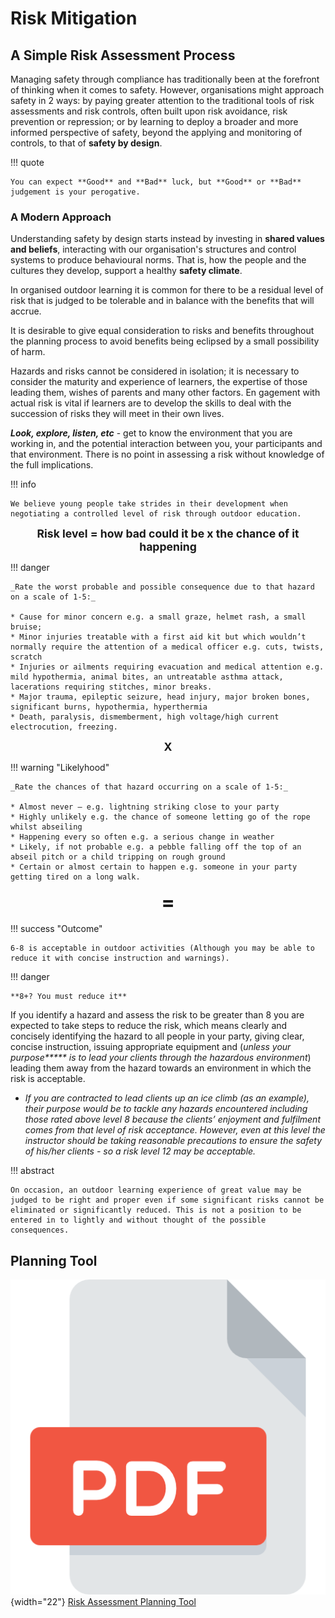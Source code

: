 # Risk Mitigation

## A Simple Risk Assessment Process

Managing safety through compliance has traditionally been at the forefront of thinking when it comes to safety. However, organisations might approach safety in 2 ways: by paying greater attention to the traditional tools of risk assessments and risk controls, often built upon risk avoidance, risk prevention or repression; or by learning to deploy a broader and more informed perspective of safety, beyond the applying and monitoring of controls, to that of **safety by design**.

!!! quote
	
	You can expect **Good** and **Bad** luck, but **Good** or **Bad** judgement is your perogative.

### A Modern Approach

Understanding safety by design starts instead by investing in **shared values and beliefs**, interacting with our organisation's structures and control systems to produce behavioural norms. That is, how the people and the cultures they develop, support a healthy **safety climate**.

In organised outdoor learning it is common for there to be a residual level of risk that is judged to be tolerable and in balance with the benefits that will accrue.

It is desirable to give equal consideration to risks and benefits throughout the planning process to avoid benefits being eclipsed by a small possibility of harm.

Hazards and risks cannot be considered in isolation; it is necessary to consider the maturity and experience of learners, the expertise of those leading them, wishes of parents and many other factors. En
gagement with actual risk is vital if learners are to develop the skills to deal with the succession of risks they will meet in their own lives.

_**Look, explore, listen, etc**_ - get to know the environment that you are working in, and the potential interaction between you, your participants and that environment. There is no point in assessing a risk without knowledge of the full implications.

!!! info

    We believe young people take strides in their development when negotiating a controlled level of risk through outdoor education.

<div style="text-align: center; font-weight:bold;font-size:1.1rem">Risk level = how bad could it be x the chance of it happening</div>

!!! danger

    _Rate the worst probable and possible consequence due to that hazard on a scale of 1-5:_

    * Cause for minor concern e.g. a small graze, helmet rash, a small bruise;
    * Minor injuries treatable with a first aid kit but which wouldn’t normally require the attention of a medical officer e.g. cuts, twists, scratch
    * Injuries or ailments requiring evacuation and medical attention e.g. mild hypothermia, animal bites, an untreatable asthma attack, lacerations requiring stitches, minor breaks.
    * Major trauma, epileptic seizure, head injury, major broken bones, significant burns, hypothermia, hyperthermia
    * Death, paralysis, dismemberment, high voltage/high current electrocution, freezing.

<div style="text-align: center; font-weight:bold;font-size:1.1rem">X</div>

!!! warning "Likelyhood"

    _Rate the chances of that hazard occurring on a scale of 1-5:_

    * Almost never – e.g. lightning striking close to your party
    * Highly unlikely e.g. the chance of someone letting go of the rope whilst abseiling
    * Happening every so often e.g. a serious change in weather
    * Likely, if not probable e.g. a pebble falling off the top of an abseil pitch or a child tripping on rough ground
    * Certain or almost certain to happen e.g. someone in your party getting tired on a long walk.

<div style="text-align: center; font-weight:bold;font-size:2rem">=</div>

!!! success "Outcome"

    6-8 is acceptable in outdoor activities (Although you may be able to reduce it with concise instruction and warnings).

!!! danger

    **8+? You must reduce it**

If you identify a hazard and assess the risk to be greater than 8 you are expected to take steps to reduce the risk, which means clearly and concisely identifying the hazard to all people in your party, giving clear, concise instruction, issuing appropriate equipment and (_unless your purpose**\*** is to lead your clients through the hazardous environment_) leading them away from the hazard towards an environment in which the risk is acceptable.

-   _If you are contracted to lead clients up an ice climb (as an example), their purpose would be to tackle any hazards encountered including those rated above level 8 because the clients’ enjoyment and fulfilment comes from that level of risk acceptance. However, even at this level the instructor should be taking reasonable precautions to ensure the safety of his/her clients - so a risk level 12 may be acceptable._

!!! abstract

    On occasion, an outdoor learning experience of great value may be judged to be right and proper even if some significant risks cannot be eliminated or significantly reduced. This is not a position to be entered in to lightly and without thought of the possible consequences.

## Planning Tool

![](../assets/images/pdf.png){width="22"} [Risk Assessment Planning Tool](../pdf/risk-benefit-exercise.pdf)
